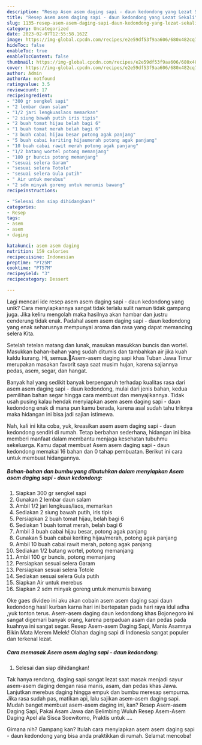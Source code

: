 ```yaml
---
description: "Resep Asem asem daging sapi - daun kedondong yang Lezat Sekali"
title: "Resep Asem asem daging sapi - daun kedondong yang Lezat Sekali"
slug: 1135-resep-asem-asem-daging-sapi-daun-kedondong-yang-lezat-sekali
category: Uncategorized
date: 2023-02-07T12:55:58.162Z
image: https://img-global.cpcdn.com/recipes/e2e59df53f9aa606/680x482cq70/asem-asem-daging-sapi-daun-kedondong-foto-resep-utama.jpg
hideToc: false
enableToc: true
enableTocContent: false
thumbnail: https://img-global.cpcdn.com/recipes/e2e59df53f9aa606/680x482cq70/asem-asem-daging-sapi-daun-kedondong-foto-resep-utama.jpg
cover: https://img-global.cpcdn.com/recipes/e2e59df53f9aa606/680x482cq70/asem-asem-daging-sapi-daun-kedondong-foto-resep-utama.jpg
author: Admin
authorAv: notfound
ratingvalue: 3.5
reviewcount: 17
recipeingredient:
- "300 gr sengkel sapi"
- "2 lembar daun salam"
- "1/2 jari lengkuaslaos memarkan"
- "2 siung bawah putih iris tipis"
- "2 buah tomat hijau belah bagi 6"
- "1 buah tomat merah belah bagi 6"
- "3 buah cabai hijau besar potong agak panjang"
- "5 buah cabai keriting hijaumerah potong agak panjang"
- "10 buah cabai rawit merah potong agak panjang"
- "1/2 batang wortel potong memanjang"
- "100 gr buncis potong memanjang"
- "sesuai selera Garam"
- "sesuai selera Totole"
- "sesuai selera Gula putih"
- " Air untuk merebus"
- "2 sdm minyak goreng untuk menumis bawang"
recipeinstructions:

- "Selesai dan siap dihidangkan!"
categories:
- Resep
tags:
- asem
- asem
- daging

katakunci: asem asem daging 
nutrition: 159 calories
recipecuisine: Indonesian
preptime: "PT25M"
cooktime: "PT57M"
recipeyield: "3"
recipecategory: Dessert

---
```





Lagi mencari ide resep asem asem daging sapi - daun kedondong yang unik? Cara menyiapkannya sangat tidak terlalu sulit namun tidak gampang juga. Jika keliru mengolah maka hasilnya akan hambar dan justru cenderung tidak enak. Padahal asem asem daging sapi - daun kedondong yang enak seharusnya mempunyai aroma dan rasa yang dapat memancing selera Kita.





Setelah tetelan matang dan lunak, masukan masukkan buncis dan wortel. Masukkan bahan-bahan yang sudah ditumis dan tambahkan air jika kuah kaldu kurang. Hi, semua.🤗Asem-asem daging sapi khas Tuban Jawa Timur merupakan masakan favorit saya saat musim hujan, karena sajiannya pedas, asem, segar, dan hangat.

Banyak hal yang sedikit banyak berpengaruh terhadap kualitas rasa dari asem asem daging sapi - daun kedondong, mulai dari jenis bahan, kedua pemilihan bahan segar hingga cara membuat dan menyajikannya. Tidak usah pusing kalau hendak menyiapkan asem asem daging sapi - daun kedondong enak di mana pun kamu berada, karena asal sudah tahu triknya maka hidangan ini bisa jadi sajian istimewa.






Nah, kali ini kita coba, yuk, kreasikan asem asem daging sapi - daun kedondong sendiri di rumah. Tetap berbahan sederhana, hidangan ini bisa memberi manfaat dalam membantu menjaga kesehatan tubuhmu sekeluarga. Kamu dapat membuat Asem asem daging sapi - daun kedondong memakai 16 bahan dan 0 tahap pembuatan. Berikut ini cara untuk membuat hidangannya.

<!--inarticleads1-->

##### Bahan-bahan dan bumbu yang dibutuhkan dalam menyiapkan Asem asem daging sapi - daun kedondong:

1. Siapkan 300 gr sengkel sapi
1. Gunakan 2 lembar daun salam
1. Ambil 1/2 jari lengkuas/laos, memarkan
1. Sediakan 2 siung bawah putih, iris tipis
1. Persiapkan 2 buah tomat hijau, belah bagi 6
1. Sediakan 1 buah tomat merah, belah bagi 6
1. Ambil 3 buah cabai hijau besar, potong agak panjang
1. Gunakan 5 buah cabai keriting hijau/merah, potong agak panjang
1. Ambil 10 buah cabai rawit merah, potong agak panjang
1. Sediakan 1/2 batang wortel, potong memanjang
1. Ambil 100 gr buncis, potong memanjang
1. Persiapkan sesuai selera Garam
1. Persiapkan sesuai selera Totole
1. Sediakan sesuai selera Gula putih
1. Siapkan  Air untuk merebus
1. Siapkan 2 sdm minyak goreng untuk menumis bawang


Oke gaes divideo ini aku akan cobain asem asem daging sapi daun kedondong hasil kurban karna hari ini bertepatan pada hari raya idul adha ,yuk tonton terus. Asem-asem daging daun kedondong khas Bojonegoro ini sangat digemari banyak orang, karena perpaduan asam dan pedas pada kuahnya ini sangat segar. Resep Asem-asem Daging Sapi, Manis Asamnya Bikin Mata Merem Melek! Olahan daging sapi di Indonesia sangat populer dan terkenal lezat. 

<!--inarticleads2-->

##### Cara memasak Asem asem daging sapi - daun kedondong:


1. Selesai dan siap dihidangkan!

Tak hanya rendang, daging sapi sangat lezat saat masak menjadi sayur asem-asem daging dengan rasa manis, asam, dan pedas khas Jawa. Lanjutkan merebus daging hingga empuk dan bumbu meresap sempurna. Jika rasa sudah pas, matikan api, lalu sajikan asem-asem daging sapi. Mudah banget membuat asem-asem daging ini, kan? Resep Asem-asem Daging Sapi, Pakai Asam Jawa dan Belimbing Wuluh Resep Asem-Asem Daging Apel ala Sisca Soewitomo, Praktis untuk …. 

Gimana nih? Gampang kan? Itulah cara menyiapkan asem asem daging sapi - daun kedondong yang bisa anda praktikkan di rumah. Selamat mencoba!
